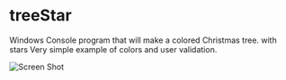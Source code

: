 # treeStar

Windows Console program that will make a colored Christmas tree. with stars
Very simple example of colors and user validation.


![Screen Shot](https://github.com/jeffbxbsait/treeStar/treeStar/example.png?raw=true)
